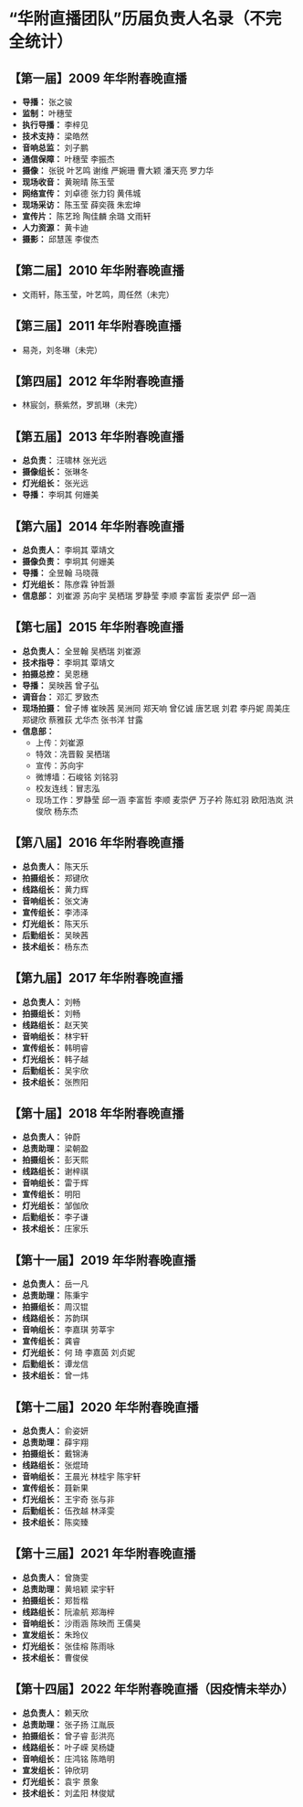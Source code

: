 # “华附直播团队”历届负责人名录（不完全统计）

## 【第一届】2009 年华附春晚直播

- **导播：** 张之骏
- **监制：** 叶穗莹
- **执行导播：** 李梓见
- **技术支持：** 梁皓然
- **音响总监：** 刘子鹏
- **通信保障：** 叶穗莹 李振杰
- **摄像：** 张锐 叶艺鸣 谢维 严婉珊 曹大颖 潘天亮 罗力华
- **现场收音：** 黄琬晴 陈玉莹
- **网络宣传：** 刘卓德 张力钧 黄伟城
- **现场采访：** 陈玉莹 薛奕薇 朱宏坤
- **宣传片：** 陈艺玲 陶佳麟 余璐 文雨轩
- **人力资源：** 黄卡迪
- **摄影：** 邱慧莲 李俊杰

## 【第二届】2010 年华附春晚直播

- 文雨轩，陈玉莹，叶艺鸣，周任然（未完）

## 【第三届】2011 年华附春晚直播

- 易尧，刘冬琳（未完）

## 【第四届】2012 年华附春晚直播

- 林宸剑，蔡紫然，罗凯琳（未完）

## 【第五届】2013 年华附春晚直播

- **总负责：** 汪啸林 张光远
- **摄像组长：** 张琳冬
- **灯光组长：** 张光远
- **导播：** 李坰其 何姗美

## 【第六届】2014 年华附春晚直播

- **总负责人：** 李坰其 覃靖文
- **摄像负责：** 李坰其 何姗美
- **导播：** 全昱翰 马晓薇
- **灯光组长：** 陈彦霖 钟哲灏
- **信息部：** 刘崔源 苏向宇 吴栖瑞 罗静莹 李顺 李富哲 麦崇俨 邱一涵

## 【第七届】2015 年华附春晚直播

- **总负责人：** 全昱翰 吴栖瑞 刘崔源
- **技术指导：** 李坰其 覃靖文
- **拍摄总控：** 吴恩穗
- **导播：** 吴映茜 曾子弘
- **调音台：** 邓汇 罗致杰
- **现场拍摄：** 曾子博 崔映茜 吴洲同 郑天响 曾亿诚 唐艺珉 刘君 李丹妮 周美庄 郑键欣 蔡雅荻 尤华杰 张书洋 甘露
- **信息部：**
  - 上传：刘崔源
  - 特效：冼晋毅 吴栖瑞
  - 宣传：苏向宇
  - 微博墙：石峻铭 刘铭羽
  - 校友连线：冒志泓
  - 现场工作：罗静莹 邱一涵 李富哲 李顺 麦崇俨 万子衿 陈虹羽 欧阳浩岚 洪俊欣 杨东杰

## 【第八届】2016 年华附春晚直播

- **总负责人：** 陈天乐
- **拍摄组长：** 郑键欣
- **线路组长：** 黄力辉
- **音响组长：** 张文涛
- **宣传组长：** 李沛泽
- **灯光组长：** 陈天乐
- **后勤组长：** 吴映茜
- **技术组长：** 杨东杰

## 【第九届】2017 年华附春晚直播

- **总负责人：** 刘畅
- **拍摄组长：** 刘畅
- **线路组长：** 赵天笑
- **音响组长：** 林宇轩
- **宣传组长：** 韩明睿
- **灯光组长：** 韩子越
- **后勤组长：** 吴宇欣
- **技术组长：** 张煦阳

## 【第十届】2018 年华附春晚直播

- **总负责人：** 钟蔚
- **总责助理：** 梁朝盈
- **拍摄组长：** 彭天熙
- **线路组长：** 谢梓祺
- **音响组长：** 雷于辉
- **宣传组长：** 明阳
- **灯光组长：** 邹伽欣
- **后勤组长：** 李子谦
- **技术组长：** 庄家乐

## 【第十一届】2019 年华附春晚直播

- **总负责人：** 岳一凡
- **总责助理：** 陈秉宇
- **拍摄组长：** 周汉锟
- **线路组长：** 苏韵琪
- **音响组长：** 李嘉琪 劳莘宇
- **宣传组长：** 龚睿
- **灯光组长：** 何 琦 李嘉茵 刘贞妮
- **后勤组长：** 谭龙信
- **技术组长：** 曾一炜

## 【第十二届】2020 年华附春晚直播

- **总负责人：** 俞姿妍
- **总责助理：** 薛宇翔
- **拍摄组长：** 戴锦涛
- **线路组长：** 张焜琦
- **音响组长：** 王晨光 林桂宇 陈宇轩
- **宣传组长：** 聂新果
- **灯光组长：** 王宇奇 张与非
- **后勤组长：** 伍孜越 林泽雯
- **技术组长：** 陈奕臻

## 【第十三届】2021 年华附春晚直播

- **总负责人：** 曾旖雯
- **总责助理：** 黄培颖 梁宇轩
- **拍摄组长：** 郑哲楷
- **线路组长：** 阮渝航 郑海梓
- **音响组长：** 沙雨涵 陈映而 王儒昊
- **宣发组长：** 朱玲仪
- **灯光组长：** 张佳榕 陈雨咏
- **技术组长：** 曹俊侯

## 【第十四届】2022 年华附春晚直播（因疫情未举办）

- **总负责人：** 赖天欣
- **总责助理：** 张子扬 江胤辰
- **拍摄组长：** 曾子睿 彭洪亮
- **线路组长：** 叶子嵘 吴杨婕
- **音响组长：** 庄鸿铭 陈皓明
- **宣发组长：** 钟欣玥
- **灯光组长：** 袁宇 景象
- **技术组长：** 刘孟阳 林俊斌
